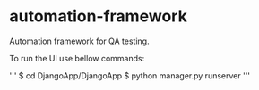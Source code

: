 # automation-framework
Automation framework for QA testing.

To run the UI use bellow commands:

'''
$ cd DjangoApp/DjangoApp
$ python manager.py runserver
'''
